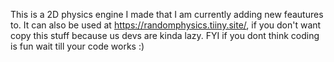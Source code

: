 This is a 2D physics engine I made that I am currently adding new feautures to.
It can also be used at https://randomphysics.tiiny.site/, if you don't want copy this stuff
because us devs are kinda lazy. FYI if you dont think coding is fun wait till your code works :)
